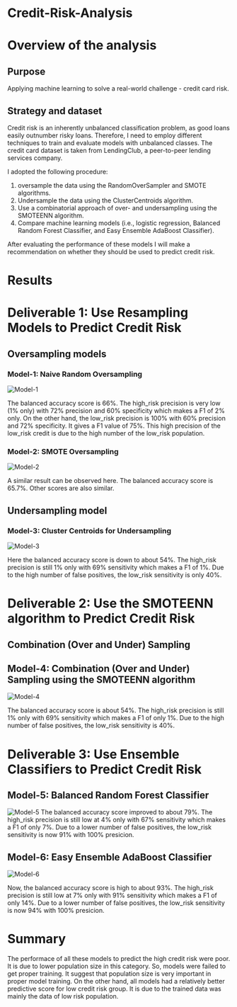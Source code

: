 # Credit-Risk-Analysis

# Overview of the analysis

## Purpose
Applying machine learning to solve a real-world challenge - credit card risk. 

## Strategy and dataset
Credit risk is an inherently unbalanced classification problem, as good loans easily outnumber risky loans. Therefore, I need to employ different techniques to train and evaluate models with unbalanced classes. The credit card dataset is taken from LendingClub, a peer-to-peer lending services company. 

I adopted the following procedure:
1) oversample the data using the RandomOverSampler and SMOTE algorithms.
2) Undersample the data using the ClusterCentroids algorithm.
3) Use a combinatorial approach of over- and undersampling using the SMOTEENN algorithm.
4) Compare machine learning models (i.e., logistic regression, Balanced Random Forest Classifier, and Easy Ensemble AdaBoost Classifier).

After evaluating the performance of these models I will make a recommendation on whether they should be used to predict credit risk.

# Results 

# Deliverable 1: Use Resampling Models to Predict Credit Risk

## Oversampling models

### Model-1: Naive Random Oversampling
![Model-1](https://user-images.githubusercontent.com/100442163/176254360-eb6c06e7-6d7d-4679-9364-d440a2f224b3.png)

The balanced accuracy score is 66%.
The high_risk precision is very low (1% only) with 72% precision and 60% specificity which makes a F1 of 2% only.
On the other hand, the low_risk precision is 100% with 60% precision and 72% specificity. It gives a F1 value of 75%.
This high precision of the low_risk credit is due to the high number of the low_risk population. 


### Model-2: SMOTE Oversampling

![Model-2](https://user-images.githubusercontent.com/100442163/176255320-a5ef5707-0027-48bb-83e6-53e1186ab401.png)

A similar result can be observed here. The balanced accuracy score is 65.7%. Other scores are also similar. 

## Undersampling model

### Model-3: Cluster Centroids for Undersampling

![Model-3](https://user-images.githubusercontent.com/100442163/176255328-fd426184-ccf6-4a14-aa58-19a2c0455f9d.png)

Here the balanced accuracy score is down to about 54%.
The high_risk precision is still 1% only with 69% sensitivity which makes a F1 of 1%.
Due to the high number of false positives, the low_risk sensitivity is only 40%. 

# Deliverable 2: Use the SMOTEENN algorithm to Predict Credit Risk

## Combination (Over and Under) Sampling

## Model-4: Combination (Over and Under) Sampling using the SMOTEENN algorithm
![Model-4](https://user-images.githubusercontent.com/100442163/176256056-13d53be2-c89c-459a-8734-8cfc3c103ced.png)

The balanced accuracy score is about 54%.
The high_risk precision is still 1% only with 69% sensitivity which makes a F1 of only 1%.
Due to the high number of false positives, the low_risk sensitivity is 40%. 

# Deliverable 3: Use Ensemble Classifiers to Predict Credit Risk

## Model-5: Balanced Random Forest Classifier
![Model-5](https://user-images.githubusercontent.com/100442163/176256569-8aae6daf-01ee-421e-8ea5-d472021c5518.png)
The balanced accuracy score improved to about 79%.
The high_risk precision is still low at 4% only with 67% sensitivity which makes a F1 of only 7%.
Due to a lower number of false positives, the low_risk sensitivity is now 91% with 100% presicion.

## Model-6: Easy Ensemble AdaBoost Classifier

![Model-6](https://user-images.githubusercontent.com/100442163/176256856-1ec9d491-d49b-450b-b1af-2a85b25de123.png)

Now, the balanced accuracy score is high to about 93%.
The high_risk precision is still low at 7% only with 91% sensitivity which makes a F1 of only 14%.
Due to a lower number of false positives, the low_risk sensitivity is now 94% with 100% presicion. 

# Summary
The performace of all these models to predict the high credit risk were poor. It is due to lower population size in this category. So, models were failed to get proper training. It suggest that population size is very important in proper model training. On the other hand, all models had a relatively better predictive score for low credit risk group. It is due to the trained data was mainly the data of low risk population. 







